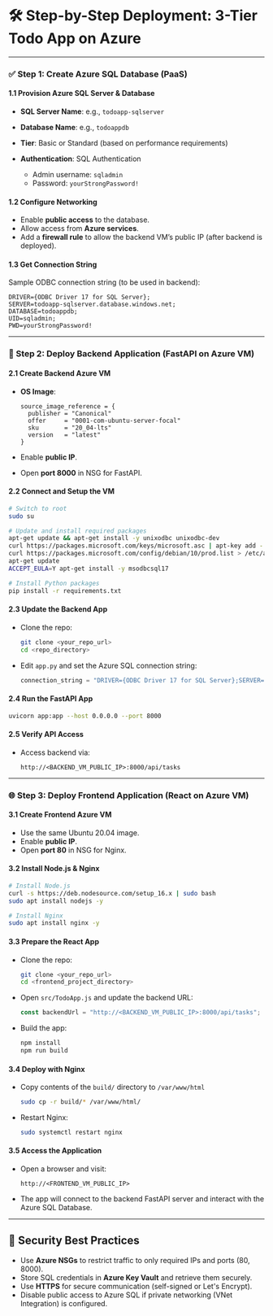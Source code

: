 # 🛠️ Step-by-Step Deployment: 3-Tier Todo App on Azure

---

### ✅ Step 1: Create Azure SQL Database (PaaS)

#### 1.1 Provision Azure SQL Server & Database

* **SQL Server Name**: e.g., `todoapp-sqlserver`
* **Database Name**: e.g., `todoappdb`
* **Tier**: Basic or Standard (based on performance requirements)
* **Authentication**: SQL Authentication

  * Admin username: `sqladmin`
  * Password: `yourStrongPassword!`

#### 1.2 Configure Networking

* Enable **public access** to the database.
* Allow access from **Azure services**.
* Add a **firewall rule** to allow the backend VM’s public IP (after backend is deployed).

#### 1.3 Get Connection String

Sample ODBC connection string (to be used in backend):

```
DRIVER={ODBC Driver 17 for SQL Server};
SERVER=todoapp-sqlserver.database.windows.net;
DATABASE=todoappdb;
UID=sqladmin;
PWD=yourStrongPassword!
```

---

### 🐍 Step 2: Deploy Backend Application (FastAPI on Azure VM)

#### 2.1 Create Backend Azure VM

* **OS Image**:

  ```hcl
  source_image_reference = {
    publisher = "Canonical"
    offer     = "0001-com-ubuntu-server-focal"
    sku       = "20_04-lts"
    version   = "latest"
  }
  ```
* Enable **public IP**.
* Open **port 8000** in NSG for FastAPI.

#### 2.2 Connect and Setup the VM

```bash
# Switch to root
sudo su

# Update and install required packages
apt-get update && apt-get install -y unixodbc unixodbc-dev
curl https://packages.microsoft.com/keys/microsoft.asc | apt-key add -
curl https://packages.microsoft.com/config/debian/10/prod.list > /etc/apt/sources.list.d/mssql-release.list
apt-get update
ACCEPT_EULA=Y apt-get install -y msodbcsql17

# Install Python packages
pip install -r requirements.txt
```

#### 2.3 Update the Backend App

* Clone the repo:

  ```bash
  git clone <your_repo_url>
  cd <repo_directory>
  ```

* Edit `app.py` and set the Azure SQL connection string:

  ```python
  connection_string = "DRIVER={ODBC Driver 17 for SQL Server};SERVER=todoapp-sqlserver.database.windows.net;DATABASE=todoappdb;UID=sqladmin;PWD=yourStrongPassword!"
  ```

#### 2.4 Run the FastAPI App

```bash
uvicorn app:app --host 0.0.0.0 --port 8000
```

#### 2.5 Verify API Access

* Access backend via:

  ```
  http://<BACKEND_VM_PUBLIC_IP>:8000/api/tasks
  ```

---

### 🌐 Step 3: Deploy Frontend Application (React on Azure VM)

#### 3.1 Create Frontend Azure VM

* Use the same Ubuntu 20.04 image.
* Enable **public IP**.
* Open **port 80** in NSG for Nginx.

#### 3.2 Install Node.js & Nginx

```bash
# Install Node.js
curl -s https://deb.nodesource.com/setup_16.x | sudo bash
sudo apt install nodejs -y

# Install Nginx
sudo apt install nginx -y
```

#### 3.3 Prepare the React App

* Clone the repo:

  ```bash
  git clone <your_repo_url>
  cd <frontend_project_directory>
  ```

* Open `src/TodoApp.js` and update the backend URL:

  ```javascript
  const backendUrl = "http://<BACKEND_VM_PUBLIC_IP>:8000/api/tasks";
  ```

* Build the app:

  ```bash
  npm install
  npm run build
  ```

#### 3.4 Deploy with Nginx

* Copy contents of the `build/` directory to `/var/www/html`

  ```bash
  sudo cp -r build/* /var/www/html/
  ```

* Restart Nginx:

  ```bash
  sudo systemctl restart nginx
  ```

#### 3.5 Access the Application

* Open a browser and visit:

  ```
  http://<FRONTEND_VM_PUBLIC_IP>
  ```

* The app will connect to the backend FastAPI server and interact with the Azure SQL Database.

---

## 🔐 Security Best Practices

* Use **Azure NSGs** to restrict traffic to only required IPs and ports (80, 8000).
* Store SQL credentials in **Azure Key Vault** and retrieve them securely.
* Use **HTTPS** for secure communication (self-signed or Let's Encrypt).
* Disable public access to Azure SQL if private networking (VNet Integration) is configured.